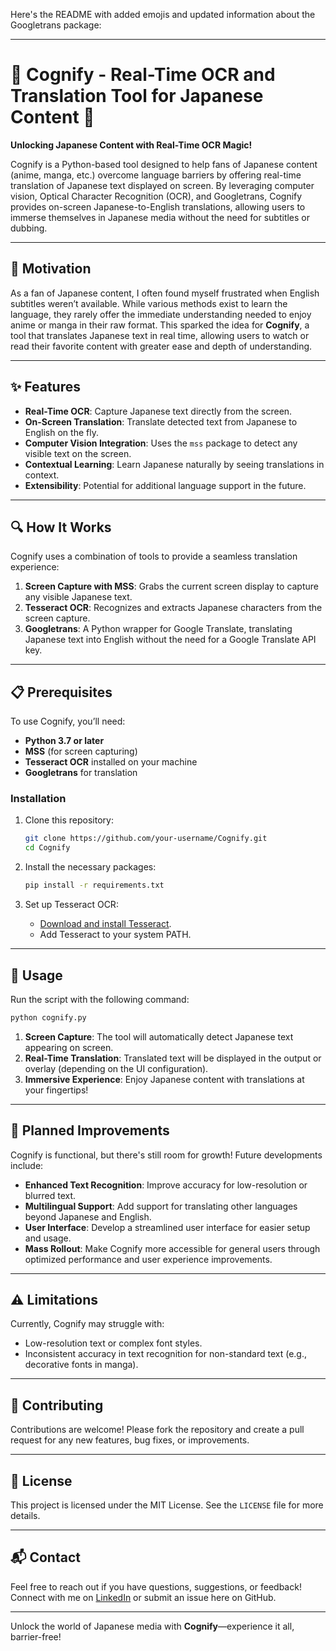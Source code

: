 Here's the README with added emojis and updated information about the Googletrans package:

---

# 🎌 Cognify - Real-Time OCR and Translation Tool for Japanese Content 🎌

**Unlocking Japanese Content with Real-Time OCR Magic!**

Cognify is a Python-based tool designed to help fans of Japanese content (anime, manga, etc.) overcome language barriers by offering real-time translation of Japanese text displayed on screen. By leveraging computer vision, Optical Character Recognition (OCR), and Googletrans, Cognify provides on-screen Japanese-to-English translations, allowing users to immerse themselves in Japanese media without the need for subtitles or dubbing.

---

## 🌟 Motivation

As a fan of Japanese content, I often found myself frustrated when English subtitles weren’t available. While various methods exist to learn the language, they rarely offer the immediate understanding needed to enjoy anime or manga in their raw format. This sparked the idea for **Cognify**, a tool that translates Japanese text in real time, allowing users to watch or read their favorite content with greater ease and depth of understanding.

---

## ✨ Features

- **Real-Time OCR**: Capture Japanese text directly from the screen.
- **On-Screen Translation**: Translate detected text from Japanese to English on the fly.
- **Computer Vision Integration**: Uses the `mss` package to detect any visible text on the screen.
- **Contextual Learning**: Learn Japanese naturally by seeing translations in context.
- **Extensibility**: Potential for additional language support in the future.

---

## 🔍 How It Works

Cognify uses a combination of tools to provide a seamless translation experience:
1. **Screen Capture with MSS**: Grabs the current screen display to capture any visible Japanese text.
2. **Tesseract OCR**: Recognizes and extracts Japanese characters from the screen capture.
3. **Googletrans**: A Python wrapper for Google Translate, translating Japanese text into English without the need for a Google Translate API key.

---

## 📋 Prerequisites

To use Cognify, you’ll need:
- **Python 3.7 or later**
- **MSS** (for screen capturing)
- **Tesseract OCR** installed on your machine
- **Googletrans** for translation

### Installation

1. Clone this repository:
   ```bash
   git clone https://github.com/your-username/Cognify.git
   cd Cognify
   ```

2. Install the necessary packages:
   ```bash
   pip install -r requirements.txt
   ```

3. Set up Tesseract OCR:
   - [Download and install Tesseract](https://github.com/tesseract-ocr/tesseract/wiki).
   - Add Tesseract to your system PATH.

---

## 🚀 Usage

Run the script with the following command:
```bash
python cognify.py
```

1. **Screen Capture**: The tool will automatically detect Japanese text appearing on screen.
2. **Real-Time Translation**: Translated text will be displayed in the output or overlay (depending on the UI configuration).
3. **Immersive Experience**: Enjoy Japanese content with translations at your fingertips!

---

## 🔧 Planned Improvements

Cognify is functional, but there's still room for growth! Future developments include:

- **Enhanced Text Recognition**: Improve accuracy for low-resolution or blurred text.
- **Multilingual Support**: Add support for translating other languages beyond Japanese and English.
- **User Interface**: Develop a streamlined user interface for easier setup and usage.
- **Mass Rollout**: Make Cognify more accessible for general users through optimized performance and user experience improvements.

---

## ⚠️ Limitations

Currently, Cognify may struggle with:
- Low-resolution text or complex font styles.
- Inconsistent accuracy in text recognition for non-standard text (e.g., decorative fonts in manga).

---

## 🤝 Contributing

Contributions are welcome! Please fork the repository and create a pull request for any new features, bug fixes, or improvements.

---

## 📜 License

This project is licensed under the MIT License. See the `LICENSE` file for more details.

---

## 📬 Contact

Feel free to reach out if you have questions, suggestions, or feedback! Connect with me on [LinkedIn](https://www.linkedin.com/in/khushi/) or submit an issue here on GitHub.

---

Unlock the world of Japanese media with **Cognify**—experience it all, barrier-free!

